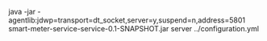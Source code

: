 java -jar -agentlib:jdwp=transport=dt_socket,server=y,suspend=n,address=5801 smart-meter-service-service-0.1-SNAPSHOT.jar server ../configuration.yml
